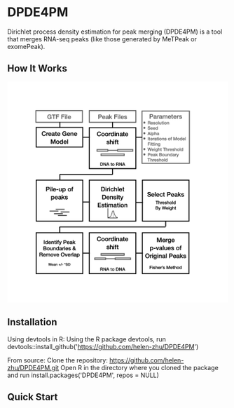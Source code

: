 # DPDE4PM
Dirichlet process density estimation for peak merging (DPDE4PM) is a tool that merges RNA-seq peaks (like those generated by MeTPeak or exomePeak).


## How It Works
![Flowchart](https://github.com/helen-zhu/DPDE4PM/blob/main/DPDE4PM.png?raw=true)

## Installation
Using devtools in R:
Using the R package devtools, run devtools::install_github('https://github.com/helen-zhu/DPDE4PM')

From source:
Clone the repository: https://github.com/helen-zhu/DPDE4PM.git Open R in the directory where you cloned the package and run install.packages('DPDE4PM', repos = NULL)

## Quick Start
